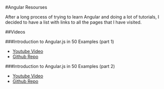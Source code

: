 #Angular Resourses

After a long process of trying to learn Angular and doing a lot of tutorials, I decided to have a list with links to all the pages that I have visited.  

##Videos

###Introduction to Angular.js in 50 Examples (part 1)

* [Youtube Video](https://www.youtube.com/watch?v=TRrL5j3MIvo "Youtube")
* [Github Repo](https://github.com/curran/screencasts/tree/gh-pages/introToAngular "Github")

###Introduction to Angular.js in 50 Examples (part 2)
* [Youtube Video](https://www.youtube.com/watch?v=6J08m1H2BME "Youtube")
* [Github Repo](https://github.com/curran/screencasts/tree/gh-pages/introToAngular "Github")